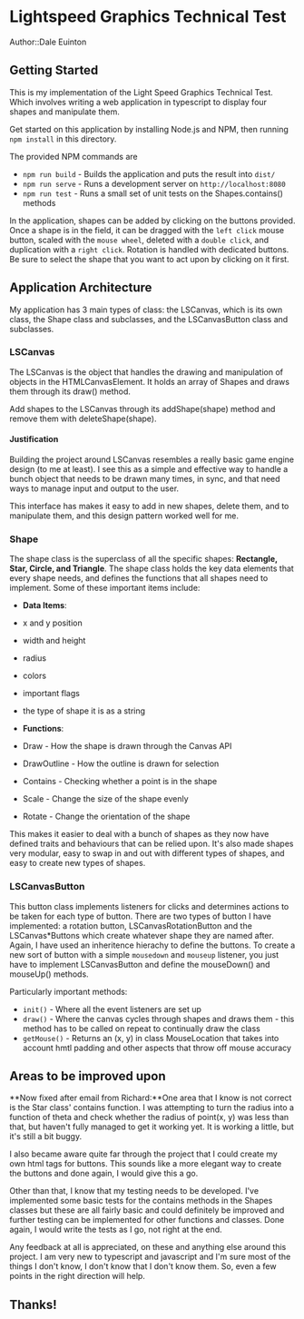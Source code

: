 # Lightspeed Graphics Technical Test

Author::Dale Euinton 

## Getting Started 

This is my implementation of the Light Speed Graphics Technical Test. Which 
involves writing a web application in typescript to display four shapes and 
manipulate them. 

Get started on this application by installing Node.js and NPM, then running 
`npm install` in this directory.

The provided NPM commands are

- `npm run build` - Builds the application and puts the result into `dist/`
- `npm run serve` - Runs a development server on `http://localhost:8080`
- `npm run test` - Runs a small set of unit tests on the Shapes.contains() methods 

In the application, shapes can be added by clicking on the buttons provided. Once a shape is in the field, it can be dragged with the `left click` mouse button, scaled with the `mouse wheel`, deleted with a `double click`, and duplication with a `right click`. Rotation is handled with dedicated buttons. Be sure to select the shape that you want to act upon by clicking on it first. 

## Application Architecture 

My application has 3 main types of class: the LSCanvas, which is its own class, the Shape class and subclasses, and the LSCanvasButton class and subclasses. 

### LSCanvas 

The LSCanvas is the object that handles the drawing and manipulation of objects in the HTMLCanvasElement. It holds an array of Shapes and draws them through its draw() method. 

Add shapes to the LSCanvas through its addShape(shape) method and remove them with deleteShape(shape). 

#### Justification

Building the project around LSCanvas resembles a really basic game engine design (to me at least). I see this as a simple and effective way to handle a bunch object that needs to be drawn many times, in sync, and that need ways to manage input and output to the user. 

This interface has makes it easy to add in new shapes, delete them, and to manipulate them, and this design pattern worked well for me. 

### Shape 

The shape class is the superclass of all the specific shapes: **Rectangle, Star, Circle, and Triangle**. The shape class holds the key data elements that every shape needs, and defines the functions that all shapes need to implement. Some of these important items include:

* **Data Items**:
* x and y position
* width and height
* radius 
* colors
* important flags
* the type of shape it is as a string 

* **Functions**: 
* Draw - How the shape is drawn through the Canvas API 
* DrawOutline - How the outline is drawn for selection
* Contains - Checking whether a point is in the shape
* Scale - Change the size of the shape evenly 
* Rotate - Change the orientation of the shape 

This makes it easier to deal with a bunch of shapes as they now have defined traits and behaviours that can be relied upon. It's also made shapes very modular, easy to swap in and out with different types of shapes, and easy to create new types of shapes.

### LSCanvasButton 

This button class implements listeners for clicks and determines actions to be taken for each type of button. There are two types of button I have implemented: a rotation button, LSCanvasRotationButton and the LSCanvas\*Buttons which create whatever shape they are named after. Again, I have used an inheritence hierachy to define the buttons. To create a new sort of button with a simple `mousedown` and `mouseup` listener, you just have to implement LSCanvasButton and define the mouseDown() and mouseUp() methods. 

Particularly important methods: 

* `init()` - Where all the event listeners are set up
* `draw()` - Where the canvas cycles through shapes and draws them - this method has to be called on repeat to continually draw the class
* `getMouse()` - Returns an (x, y) in class MouseLocation that takes into account hmtl padding and other aspects that throw off mouse accuracy

## Areas to be improved upon

**Now fixed after email from Richard:**One area that I know is not correct is the Star class' contains function. I was attempting to turn the radius into a function of theta and check whether the radius of point(x, y) was less than that, but haven't fully managed to get it working yet. It is working a little, but it's still a bit buggy. 

I also became aware quite far through the project that I could create my own html tags for buttons. This sounds like a more elegant way to create the buttons and done again, I would give this a go. 

Other than that, I know that my testing needs to be developed. I've implemented some basic tests for the contains methods in the Shapes classes but these are all fairly basic and could definitely be improved and further testing can be implemented for other functions and classes. Done again, I would write the tests as I go, not right at the end. 

Any feedback at all is appreciated, on these and anything else around this project. I am very new to typescript and javascript and I'm sure most of the things I don't know, I don't know that I don't know them. So, even a few points in the right direction will help.

## Thanks! 




